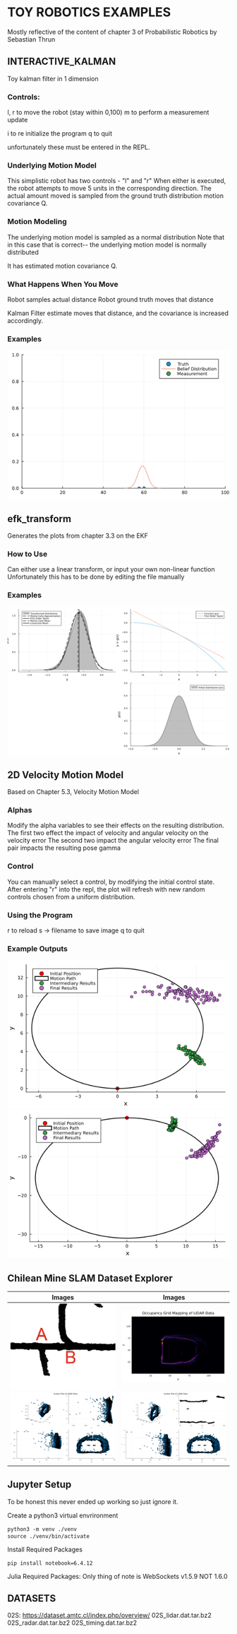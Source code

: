 # TOY ROBOTICS EXAMPLES
Mostly reflective of the content of chapter 3 of Probabilistic Robotics by Sebastian Thrun

## INTERACTIVE_KALMAN
Toy kalman filter in 1 dimension

### Controls:
l, r to move the robot (stay within 0,100)
m to perform a measurement update

i to re initialize the program
q to quit

unfortunately these must be entered in the REPL.

### Underlying Motion Model
This simplistic robot has two controls - "l" and "r"
When either is executed, the robot attempts to move 5 units in the corresponding direction.
The actual amount moved is sampled from the ground truth distribution motion covariance Q.

### Motion Modeling
The underlying motion model is sampled as a normal distribution
Note that in this case that is correct-- the underlying motion model is normally distributed

It has estimated motion covariance Q.

### What Happens When You Move
Robot samples actual distance
Robot ground truth moves that distance

Kalman Filter estimate moves that distance, and the covariance is increased accordingly.

### Examples
<img src="sample_images/interactive_sample.png">

## efk_transform
Generates the plots from chapter 3.3 on the EKF

### How to Use
Can either use a linear transform, or input your own non-linear function
Unfortunately this has to be done by editing the file manually

### Examples
<img src="sample_images/ekf_quadratic_transform.png">


## 2D Velocity Motion Model
Based on Chapter 5.3, Velocity Motion Model

### Alphas
Modify the alpha variables to see their effects on the resulting distribution.
The first two effect the impact of velocity and angular velocity on the velocity error
The second two impact the angular velocity error
The final pair impacts the resulting pose gamma

### Control
You can manually select a control, by modifying the initial control state.
After entering "r" into the repl, the plot will refresh with new random controls chosen from a uniform distribution.

### Using the Program
r to reload
s -> filename to save image
q to quit

### Example Outputs
<img src="sample_images/2d_velocity_sample.png">
<img src="sample_images/velocity_sample_two.png">


## Chilean Mine SLAM Dataset Explorer

| Images | Images |
| --- | --- |
| <img src="sample_images/02S_map_slice.png"> | <img src="sample_images/basic_heat_map.png"> |
| <img src="sample_images/lidar_scatter_plot.png"> | <img src="sample_images/lidar_sliced.png"> | 


## Jupyter Setup
To be honest this never ended up working so just ignore it.

Create a python3 virtual envrironment
```
python3 -m venv ./venv
source ./venv/bin/activate
```

Install Required Packages
```
pip install notebook=6.4.12
```

Julia Required Packages:
Only thing of note is WebSockets v1.5.9 NOT 1.6.0


## DATASETS

02S: https://dataset.amtc.cl/index.php/overview/
02S_lidar.dat.tar.bz2
02S_radar.dat.tar.bz2
02S_timing.dat.tar.bz2